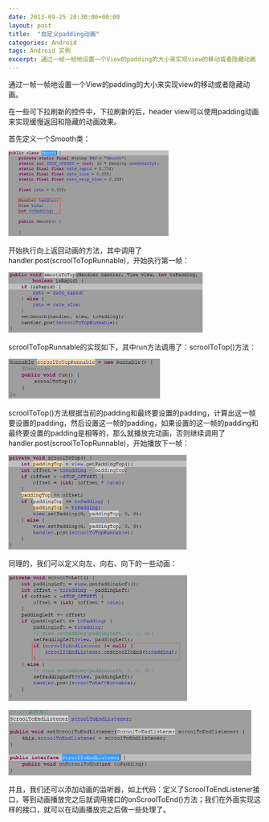 ```yaml
---
date: 2013-09-25 20:30:00+00:00
layout: post
title:  "自定义padding动画"
categories: Android
tags: Android 实例
excerpt: 通过一帧一帧地设置一个View的padding的大小来实现view的移动或者隐藏动画
---
```


通过一帧一帧地设置一个View的padding的大小来实现view的移动或者隐藏动画。

在一些可下拉刷新的控件中，下拉刷新的后，header view可以使用padding动画来实现缓慢返回和隐藏的动画效果。

首先定义一个Smooth类：

![img](/assets/2013-09-25-android-padding-anim.png)

开始执行向上返回动画的方法，其中调用了handler.post(scroolToTopRunnable)，开始执行第一帧：

![img](/assets/2013-09-25-android-padding-anim-2.png)

scroolToTopRunnable的实现如下，其中run方法调用了：scroolToTop()方法：

![img](/assets/2013-09-25-android-padding-anim-3.png)

scroolToTop()方法根据当前的padding和最终要设置的padding，计算出这一帧要设置的padding，然后设置这一帧的padding，如果设置的这一帧的padding和最终要设置的padding是相等的，那么就播放完动画，否则继续调用了handler.post(scroolToTopRunnable)，开始播放下一帧：

![img](/assets/2013-09-25-android-padding-anim-4.png)

同理的，我们可以定义向左、向右、向下的一些动画：

![img](/assets/2013-09-25-android-padding-anim-5.png)

![img](/assets/2013-09-25-android-padding-anim-6.png)

并且，我们还可以添加动画的监听器，如上代码：定义了ScroolToEndListener接口，等到动画播放完之后就调用接口的onScroolToEnd()方法；我们在外面实现这样的接口，就可以在动画播放完之后做一些处理了。